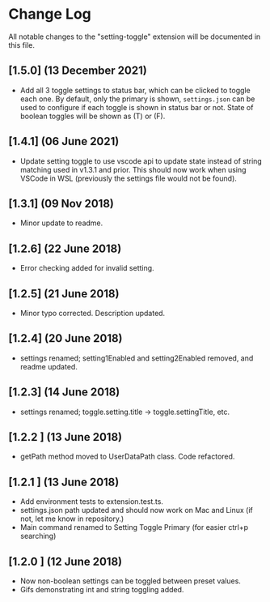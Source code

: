 # Change Log
All notable changes to the "setting-toggle" extension will be documented in this file.

## [1.5.0] (13 December 2021)
- Add all 3 toggle settings to status bar, which can be clicked to toggle each one. By default, only the primary is shown, `settings.json` can be used to configure if each toggle is shown in status bar or not. State of boolean toggles will be shown as (T) or (F).

## [1.4.1] (06 June 2021)
- Update setting toggle to use vscode api to update state instead of string matching used in v1.3.1 and prior. This should now work when using VSCode in WSL (previously the settings file would not be found).

## [1.3.1] (09 Nov 2018)
- Minor update to readme.

## [1.2.6] (22 June 2018)
- Error checking added for invalid setting.

## [1.2.5] (21 June 2018)
- Minor typo corrected. Description updated.

## [1.2.4] (20 June 2018)
- settings renamed; setting1Enabled and setting2Enabled removed, and readme updated.

## [1.2.3] (14 June 2018)
- settings renamed; toggle.setting.title -> toggle.settingTitle, etc.

## [1.2.2 ] (13 June 2018)
- getPath method moved to UserDataPath class. Code refactored.

## [1.2.1 ] (13 June 2018)
- Add environment tests to extension.test.ts.
- settings.json path updated and should now work on Mac and Linux (if not, let me know in repository.)
- Main command renamed to Setting Toggle Primary (for easier ctrl+p searching)

## [1.2.0 ] (12 June 2018)
- Now non-boolean settings can be toggled between preset values.
- Gifs demonstrating int and string toggling added.
